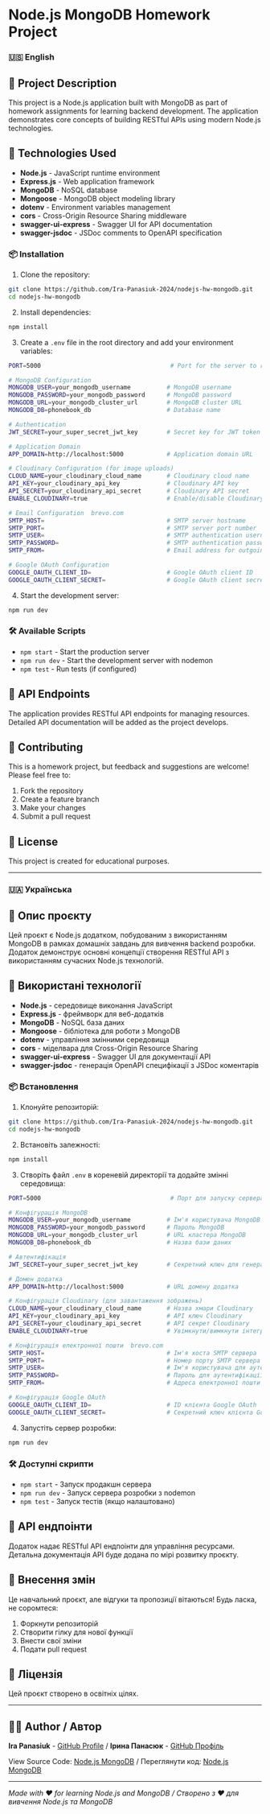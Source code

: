 # Node.js MongoDB Homework Project

### 🇺🇸 English

## 📝 Project Description

This project is a Node.js application built with MongoDB as part of homework assignments for learning backend development. The application demonstrates core concepts of building RESTful APIs using modern Node.js technologies.

## 🚀 Technologies Used

- **Node.js** - JavaScript runtime environment
- **Express.js** - Web application framework
- **MongoDB** - NoSQL database
- **Mongoose** - MongoDB object modeling library
- **dotenv** - Environment variables management
- **cors** - Cross-Origin Resource Sharing middleware
- **swagger-ui-express** - Swagger UI for API documentation
- **swagger-jsdoc** - JSDoc comments to OpenAPI specification

### 📦 Installation

1. Clone the repository:

```bash
git clone https://github.com/Ira-Panasiuk-2024/nodejs-hw-mongodb.git
cd nodejs-hw-mongodb
```

2. Install dependencies:

```bash
npm install
```

3. Create a `.env` file in the root directory and add your environment variables:

```bash
PORT=5000                                    # Port for the server to run on

# MongoDB Configuration
MONGODB_USER=your_mongodb_username          # MongoDB username
MONGODB_PASSWORD=your_mongodb_password      # MongoDB password
MONGODB_URL=your_mongodb_cluster_url        # MongoDB cluster URL
MONGODB_DB=phonebook_db                     # Database name

# Authentication
JWT_SECRET=your_super_secret_jwt_key        # Secret key for JWT token generation

# Application Domain
APP_DOMAIN=http://localhost:5000            # Application domain URL

# Cloudinary Configuration (for image uploads)
CLOUD_NAME=your_cloudinary_cloud_name       # Cloudinary cloud name
API_KEY=your_cloudinary_api_key             # Cloudinary API key
API_SECRET=your_cloudinary_api_secret       # Cloudinary API secret
ENABLE_CLOUDINARY=true                      # Enable/disable Cloudinary integration

# Email Configuration  brevo.com
SMTP_HOST=                                  # SMTP server hostname
SMTP_PORT=                                  # SMTP server port number
SMTP_USER=                                  # SMTP authentication username  
SMTP_PASSWORD=                              # SMTP authentication password
SMTP_FROM=                                  # Email address for outgoing emails

# Google OAuth Configuration
GOOGLE_OAUTH_CLIENT_ID=                     # Google OAuth client ID
GOOGLE_OAUTH_CLIENT_SECRET=                 # Google OAuth client secret
```

4. Start the development server:

```bash
npm run dev
```

### 🛠️ Available Scripts

- `npm start` - Start the production server
- `npm run dev` - Start the development server with nodemon
- `npm test` - Run tests (if configured)

## 🔧 API Endpoints

The application provides RESTful API endpoints for managing resources. Detailed API documentation will be added as the project develops.

## 🤝 Contributing

This is a homework project, but feedback and suggestions are welcome! Please feel free to:

1. Fork the repository
2. Create a feature branch
3. Make your changes
4. Submit a pull request

## 📄 License

This project is created for educational purposes.

---

### 🇺🇦 Українська

## 📝 Опис проєкту

Цей проєкт є Node.js додатком, побудованим з використанням MongoDB в рамках домашніх завдань для вивчення backend розробки. Додаток демонструє основні концепції створення RESTful API з використанням сучасних Node.js технологій.

## 🚀 Використані технології

- **Node.js** - середовище виконання JavaScript
- **Express.js** - фреймворк для веб-додатків
- **MongoDB** - NoSQL база даних
- **Mongoose** - бібліотека для роботи з MongoDB
- **dotenv** - управління змінними середовища
- **cors** - міделвара для Cross-Origin Resource Sharing
- **swagger-ui-express** - Swagger UI для документації API
- **swagger-jsdoc** - генерація OpenAPI специфікації з JSDoc коментарів

### 📦 Встановлення

1. Клонуйте репозиторій:

```bash
git clone https://github.com/Ira-Panasiuk-2024/nodejs-hw-mongodb.git
cd nodejs-hw-mongodb
```

2. Встановіть залежності:

```bash
npm install
```

3. Створіть файл `.env` в кореневій директорії та додайте змінні середовища:

```bash
PORT=5000                                    # Порт для запуску сервера

# Конфігурація MongoDB
MONGODB_USER=your_mongodb_username          # Ім'я користувача MongoDB
MONGODB_PASSWORD=your_mongodb_password      # Пароль MongoDB
MONGODB_URL=your_mongodb_cluster_url        # URL кластера MongoDB
MONGODB_DB=phonebook_db                     # Назва бази даних

# Автентифікація
JWT_SECRET=your_super_secret_jwt_key        # Секретний ключ для генерації JWT токенів

# Домен додатка
APP_DOMAIN=http://localhost:5000            # URL домену додатка

# Конфігурація Cloudinary (для завантаження зображень)
CLOUD_NAME=your_cloudinary_cloud_name       # Назва хмари Cloudinary
API_KEY=your_cloudinary_api_key             # API ключ Cloudinary
API_SECRET=your_cloudinary_api_secret       # API секрет Cloudinary
ENABLE_CLOUDINARY=true                      # Увімкнути/вимкнути інтеграцію Cloudinary

# Конфігурація електронної пошти  brevo.com
SMTP_HOST=                                  # Ім'я хоста SMTP сервера
SMTP_PORT=                                  # Номер порту SMTP сервера
SMTP_USER=                                  # Ім'я користувача для аутентифікації SMTP
SMTP_PASSWORD=                              # Пароль для аутентифікації SMTP
SMTP_FROM=                                  # Адреса електронної пошти для вихідних листів

# Конфігурація Google OAuth
GOOGLE_OAUTH_CLIENT_ID=                     # ID клієнта Google OAuth
GOOGLE_OAUTH_CLIENT_SECRET=                 # Секретний ключ клієнта Google OAuth
```

4. Запустіть сервер розробки:

```bash
npm run dev
```

### 🛠️ Доступні скрипти

- `npm start` - Запуск продакшн сервера
- `npm run dev` - Запуск сервера розробки з nodemon
- `npm test` - Запуск тестів (якщо налаштовано)

## 🔧 API ендпоінти

Додаток надає RESTful API ендпоінти для управління ресурсами. Детальна документація API буде додана по мірі розвитку проєкту.

## 🤝 Внесення змін

Це навчальний проєкт, але відгуки та пропозиції вітаються! Будь ласка, не соромтеся:

1. Форкнути репозиторій
2. Створити гілку для нової функції
3. Внести свої зміни
4. Подати pull request

## 📄 Ліцензія

Цей проєкт створено в освітніх цілях.

---

## 👩‍💻 Author / Автор

**Ira Panasiuk** - [GitHub Profile](https://github.com/Ira-Panasiuk-2024) / **Ірина Панасюк** - [GitHub Профіль](https://github.com/Ira-Panasiuk-2024)

View Source Code: [Node.js MongoDB](https://github.com/Ira-Panasiuk-2024/nodejs-hw-mongodb) / Переглянути код: [Node.js MongoDB](https://github.com/Ira-Panasiuk-2024/nodejs-hw-mongodb)

---

_Made with ❤️ for learning Node.js and MongoDB / Створено з ❤️ для вивчення Node.js та MongoDB_
